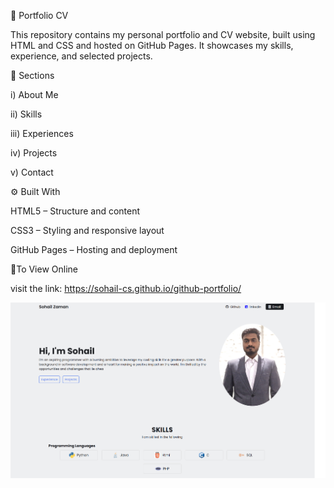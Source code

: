 💼 Portfolio CV

This repository contains my personal portfolio and CV website, built using HTML and CSS and hosted on GitHub Pages. It showcases my skills, experience, and selected projects.

📖 Sections

i) About Me 

ii) Skills

iii) Experiences

iv) Projects

v) Contact

⚙️ Built With

HTML5 – Structure and content

CSS3 – Styling and responsive layout

GitHub Pages – Hosting and deployment

🚀To View Online

visit the link: https://sohail-cs.github.io/github-portfolio/

![Screenshot](images/portfolio%20image.png)
